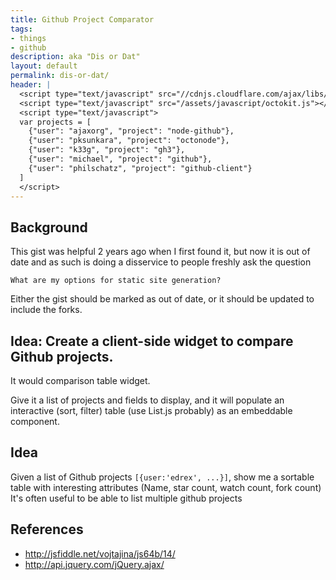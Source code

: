 ```yaml
---
title: Github Project Comparator
tags:
- things
- github
description: aka "Dis or Dat"
layout: default
permalink: dis-or-dat/
header: |
  <script type="text/javascript" src="//cdnjs.cloudflare.com/ajax/libs/underscore.js/1.5.2/underscore-min.js"></script>
  <script type="text/javascript" src="/assets/javascript/octokit.js"></script>
  <script type="text/javascript">
  var projects = [
    {"user": "ajaxorg", "project": "node-github"},
    {"user": "pksunkara", "project": "octonode"},
    {"user": "k33g", "project": "gh3"},
    {"user": "michael", "project": "github"},
    {"user": "philschatz", "project": "github-client"}
  ]
  </script>
---
```


## Background

This gist was helpful 2 years ago when I first found it, but now it is out of date and as such is doing a disservice to people freshly ask the question

    What are my options for static site generation?

Either the gist should be marked as out of date, or it should be updated to include the forks.

## Idea: Create a client-side widget to compare Github projects.

It would comparison table widget.

Give it a list of projects and fields to display, and it will populate an interactive (sort, filter) table (use List.js probably) as an embeddable component.


## Idea

Given a list of Github projects `[{user:'edrex', ...}]`, show me a sortable table with interesting attributes (Name, star count, watch count, fork count)
It's often useful to be able to list multiple github projects

## References

- <http://jsfiddle.net/vojtajina/js64b/14/>
- <http://api.jquery.com/jQuery.ajax/>